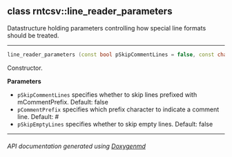 ## class rntcsv::line_reader_parameters

Datastructure holding parameters controlling how special line formats should be treated.  

---

```c++
line_reader_parameters (const bool pSkipCommentLines = false, const char pCommentPrefix = '#', const bool pSkipEmptyLines = false)
```
Constructor. 

**Parameters**
- `pSkipCommentLines` specifies whether to skip lines prefixed with mCommentPrefix. Default: false 
- `pCommentPrefix` specifies which prefix character to indicate a comment line. Default: # 
- `pSkipEmptyLines` specifies whether to skip empty lines. Default: false 

---

###### API documentation generated using [Doxygenmd](https://github.com/d99kris/doxygenmd)

